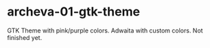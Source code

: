 # archeva-01-gtk-theme
GTK Theme with pink/purple colors. Adwaita with custom colors. Not finished yet.
